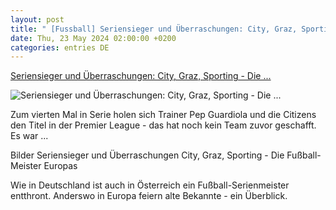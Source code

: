 ```yaml
---
layout: post
title: " [Fussball] Seriensieger und Überraschungen: City, Graz, Sporting - Die ..."
date: Thu, 23 May 2024 02:00:00 +0200
categories: entries DE
---
```

[Seriensieger und Überraschungen: City, Graz, Sporting - Die ...](https://www.sportschau.de/fussball/mehr-internationale-ligen/city-graz-sporting-die-fussball-meister-europa,meister-europa-100.html)

![Seriensieger und Überraschungen: City, Graz, Sporting - Die ...](https://images.sportschau.de/image/608ec49f-16b0-4cc3-9ce8-bb40f0b493a8/AAABj6Gr_f4/AAABjwnlFvA/16x9-1280/grafik-international-100.jpg)

Zum vierten Mal in Serie holen sich Trainer Pep Guardiola und die Citizens den Titel in der Premier League - das hat noch kein Team zuvor geschafft. Es war ...

Bilder Seriensieger und Überraschungen City, Graz, Sporting - Die Fußball-Meister Europas

Wie in Deutschland ist auch in Österreich ein Fußball-Serienmeister entthront. Anderswo in Europa feiern alte Bekannte - ein Überblick.

